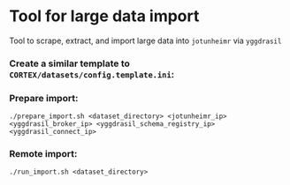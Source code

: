 # Tool for large data import

Tool to scrape, extract, and import large data into `jotunheimr` via `yggdrasil`

### Create a similar template to `CORTEX/datasets/config.template.ini`:

### Prepare import:

    ./prepare_import.sh <dataset_directory> <jotunheimr_ip> <yggdrasil_broker_ip> <yggdrasil_schema_registry_ip> <yggdrasil_connect_ip>

### Remote import:

    ./run_import.sh <dataset_directory> 
